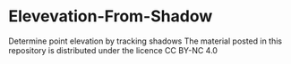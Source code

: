 # Elevevation-From-Shadow
Determine point elevation by tracking shadows
The material posted in this repository is distributed under the licence CC BY-NC 4.0
